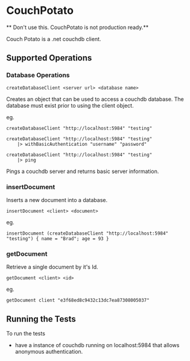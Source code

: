CouchPotato
===========

** Don't use this. CouchPotato is not production ready.**

Couch Potato is a .net couchdb client. 

Supported Operations
-------------------

### Database Operations

    createDatabaseClient <server url> <database name>

Creates an object that can be used to access a couchdb database. The database must exist prior to using the client object. 

eg.

    createDatabaseClient "http://localhost:5984" "testing"

    createDatabaseClient "http://localhost:5984" "testing"
        |> withBasicAuthentication "username" "password"

    createDatabaseClient "http://localhost:5984" "testing"
        |> ping

Pings a couchdb server and returns basic server information.





### insertDocument

Inserts a new document into a database.

    insertDocument <client> <document>

eg.

    insertDocument (createDatabaseClient "http://localhost:5984" "testing") { name = "Brad"; age = 93 }

### getDocument

Retrieve a single document by it's Id.

    getDocument <client> <id>

eg.

	getDocument client "e3f68ed8c9432c13dc7ea87308005037"


Running the Tests
----------------

To run the tests

* have a instance of couchdb running on localhost:5984 that allows anonymous authentication.